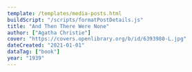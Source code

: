 ```yaml
---
template: /templates/media-posts.html
buildScript: "/scripts/formatPostDetails.js"
title: "And Then There Were None"
author: ["Agatha Christie"]
cover: "https://covers.openlibrary.org/b/id/6393980-L.jpg"
dateCreated: "2021-01-01"
dataTag: ["book"]
year: "1939"
---
```

